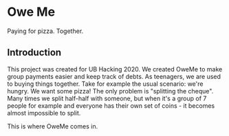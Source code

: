 # Owe Me
Paying for pizza. Together.

## Introduction
This project was created for UB Hacking 2020.
We created OweMe to make group payments easier and keep track of debts. As teenagers, we are used to buying things together.
Take for example the usual scenario: we're hungry. We want some pizza!
The only problem is "splitting the cheque". Many times we split half-half with someone, but when it's a group of 7 people for example and everyone has their own set of coins - it becomes almost impossible to split.

This is where OweMe comes in.
